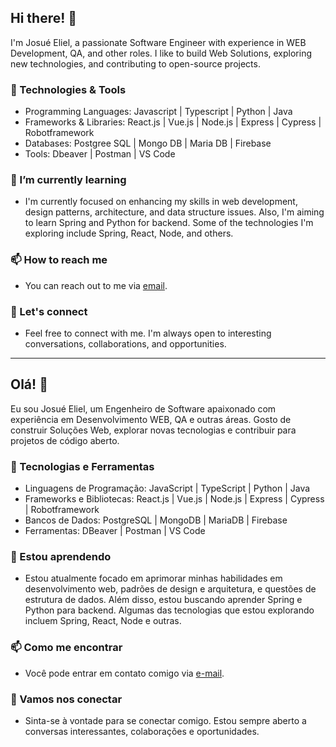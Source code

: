 ## Hi there! 👋

I'm Josué Eliel, a passionate Software Engineer with experience in WEB Development, QA, and other roles. I like to build Web Solutions, exploring new technologies, and contributing to open-source projects.

### 🔧 Technologies & Tools
* Programming Languages: Javascript | Typescript | Python | Java
* Frameworks & Libraries: React.js | Vue.js | Node.js | Express | Cypress | Robotframework
* Databases: Postgree SQL | Mongo DB | Maria DB | Firebase
* Tools: Dbeaver | Postman | VS Code

### 🌱 I’m currently learning
* I'm currently focused on enhancing my skills in web development, design patterns, architecture, and data structure issues. Also, I'm aiming to learn Spring and Python for backend. Some of the technologies I'm exploring include Spring, React, Node, and others.

### 📫 How to reach me
* You can reach out to me via [email](mailto:jejosu346@gmail.com).

### 💬 Let's connect
* Feel free to connect with me. I'm always open to interesting conversations, collaborations, and opportunities.

---

## Olá! 👋

Eu sou Josué Eliel, um Engenheiro de Software apaixonado com experiência em Desenvolvimento WEB, QA e outras áreas. Gosto de construir Soluções Web, explorar novas tecnologias e contribuir para projetos de código aberto.

### 🔧 Tecnologias e Ferramentas
* Linguagens de Programação: JavaScript | TypeScript | Python | Java
* Frameworks e Bibliotecas: React.js | Vue.js | Node.js | Express | Cypress | Robotframework
* Bancos de Dados: PostgreSQL | MongoDB | MariaDB | Firebase
* Ferramentas: DBeaver | Postman | VS Code

### 🌱 Estou aprendendo
* Estou atualmente focado em aprimorar minhas habilidades em desenvolvimento web, padrões de design e arquitetura, e questões de estrutura de dados. Além disso, estou buscando aprender Spring e Python para backend. Algumas das tecnologias que estou explorando incluem Spring, React, Node e outras.

### 📫 Como me encontrar
* Você pode entrar em contato comigo via [e-mail](mailto:jejosu346@gmail.com).

### 💬 Vamos nos conectar
* Sinta-se à vontade para se conectar comigo. Estou sempre aberto a conversas interessantes, colaborações e oportunidades.



